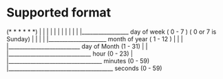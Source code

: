 
# Supported format
 (*   *   *   *   *   *)
  |   |   |   |   |   |
  |   |   |   |   |   |_________________ day of week    ( 0 - 7 ) ( 0 or 7 is Sunday)
  |   |   |   |   |_____________________  month of year ( 1 - 12 )
  |   |   |   |__________________________ day of Month  (1 - 31)
  |   |   |______________________________ hour      (0 - 23)
  |   |__________________________________ minutes   (0 - 59)
  |______________________________________ seconds   (0 - 59)